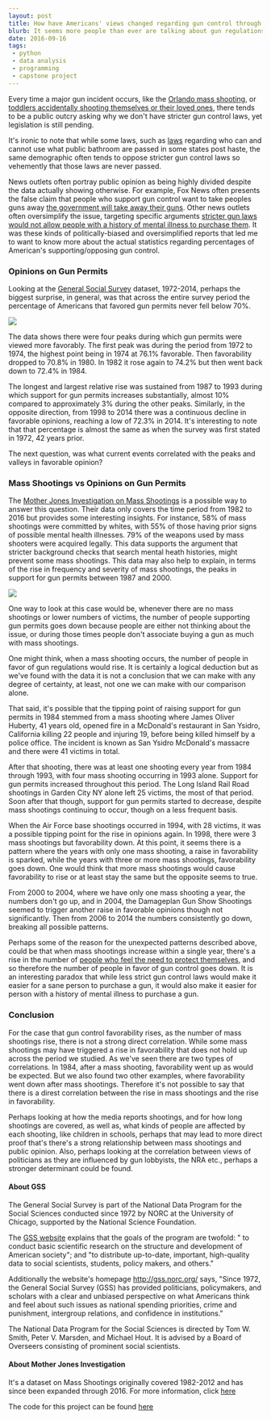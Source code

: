 ```yaml
---
layout: post
title: How have Americans' views changed regarding gun control through the years?
blurb: It seems more people than ever are talking about gun regulations; however, it's been more then a decade since congress has passed a new law on gun control.
date: 2016-09-16
tags:
 - python
 - data analysis
 - programming
 - capstone project
---
```



Every time a major gun incident occurs, like the [Orlando mass shooting](https://en.wikipedia.org/wiki/2016_Orlando_nightclub_shooting), or [toddlers accidentally shooting themselves or their loved ones](https://www.washingtonpost.com/news/wonk/wp/2016/05/01/toddlers-have-shot-at-least-23-people-this-year), there tends to be a public outcry asking why we don't have stricter gun control laws, yet legislation is still pending.

It's ironic to note that while some laws, such as [laws](http://www.patheos.com/blogs/formerlyfundie/the-disgusting-hypocrisy-of-the-anti-trans-bathroom-movement/) regarding who can and cannot use what public bathroom are passed in some states post haste, the same demographic often tends to oppose stricter gun control laws so vehemently that those laws are never passed.

News outlets often portray public opinion as being highly divided despite the data actually showing otherwise. For example, Fox News often presents the false claim that people who support gun control want to take peoples guns away [the government will take away their guns](http://www.foxnews.com/opinion/2016/06/06/four-ways-president-hillary-clinton-will-work-to-end-gun-ownership.html). Other news outlets often oversimplify the issue, targeting specific arguments [stricter gun laws would not allow people with a history of mental illness to purchase them](http://csgv.org/issues/guns-and-mental-health/). It was these kinds of politically-biased and oversimplified reports that led me to want to know more about the actual statistics regarding percentages of American's supporting/opposing gun control.


### Opinions on Gun Permits

Looking at the [General Social Survey](http://gss.norc.org/) dataset, 1972-2014, perhaps the biggest surprise, in general, was that across the entire survey period the percentage of Americans that favored gun permits never fell below 70%.

<div id="wrapper">
  <img class="img-responsive" src="{{ "/assets/img/gunlaw-opinion.svg" | prepend: site.baseurl }}">
</div>


The data shows there were four peaks during which gun permits were viewed more favorably. The first peak was during the period from 1972 to 1974, the highest point being in 1974 at 76.1% favorable. Then favorability dropped to 70.8% in 1980. In 1982 it rose again to 74.2% but then went back down to 72.4% in 1984.

The longest and largest relative rise was sustained from 1987 to 1993 during which support for gun permits increases substantially, almost 10% compared to approximately 3% during the other peaks. Similarly, in the opposite direction, from 1998 to 2014 there was a continuous decline in favorable opinions, reaching a low of 72.3% in 2014. It's interesting to note that that percentage is almost the same as when the survey was first stated in 1972, 42 years prior.

The next question, was what current events correlated with the peaks and valleys in favorable opinion?

### Mass Shootings vs Opinions on Gun Permits

The [Mother Jones Investigation on Mass Shootings](http://www.motherjones.com/politics/2012/07/mass-shootings-map) is a possible way to answer this question. Their data only covers the time period from 1982 to 2016 but provides some interesting insights. For instance, 58% of mass shootings were committed by whites, with 55% of those having prior signs of possible mental health illnesses. 79% of the weapons used by mass shooters were acquired legally. This data supports the argument that stricter background checks that search mental heath histories, might prevent some mass shootings. This data may also help to explain, in terms of the rise in frequency and severity of mass shootings, the peaks in support for gun permits between 1987 and 2000.

<div id="wrapper">
  <img class="img-responsive" src="{{ "/assets/img/mass_shootings-vs-gunlaws.svg" | prepend: site.baseurl }}">
</div>

One way to look at this case would be, whenever there are no mass shootings or lower numbers of victims, the number of people supporting gun permits goes down because people are either not thinking about the issue, or during those times people don't associate buying a gun as much with mass shootings.

One might think, when a mass shooting occurs, the number of people in favor of gun regulations would rise. It is certainly a logical deduction but as we've found with the data it is not a conclusion that we can make with any degree of certainty, at least, not one we can make with our comparison alone.

That said, it's possible that the tipping point of raising support for gun permits in 1984 stemmed from a mass shooting where James Oliver Huberty, 41 years old, opened fire in a McDonald's restaurant in San Ysidro, California killing 22 people and injuring 19, before being killed himself by a police office. The incident is known as San Ysidro McDonald's massacre and there were 41 victims in total.

After that shooting, there was at least one shooting every year from 1984 through 1993, with four mass shooting occurring in 1993 alone. Support for gun permits increased throughout this period. The Long Island Rail Road shootings in Garden City NY alone left 25 victims, the most of that period. Soon after that though, support for gun permits started to decrease, despite mass shootings continuing to occur, though on a less frequent basis.

When the Air Force base shootings occurred in 1994, with 28 victims, it was a possible tipping point for the rise in opinions again. In 1998, there were 3 mass shootings but favorability down. At this point, it seems there is a pattern where the years with only one mass shooting, a raise in favorability is sparked, while the years with three or more mass shootings, favorability goes down. One would think that more mass shootings would cause favorability to rise or at least stay the same but the opposite seems to true.

From 2000 to 2004, where we have only one mass shooting a year, the numbers don't go up, and in 2004, the Damageplan Gun Show Shootings seemed to trigger another raise in favorable opinions though not significantly. Then from 2006 to 2014 the numbers consistently go down, breaking all possible patterns.

Perhaps some of the reason for the unexpected patterns described above, could be that when mass shootings increase within a single year, there's a rise in the number of [people who feel the need to protect themselves](https://www.youtube.com/watch?v=n9xUCI3nJsQ), and so therefore the number of people in favor of gun control goes down. It is an interesting paradox that while less strict gun control laws would make it easier for a sane person to purchase a gun, it would also make it easier for person with a history of mental illness to purchase a gun.


### Conclusion

For the case that gun control favorability rises, as the number of mass shootings rise, there is not a strong direct correlation. While some mass shootings may have triggered a rise in favorability that does not hold up across the period we studied. As we've seen there are two types of correlations. In 1984, after a mass shooting, favorability went up as would be expected. But we also found two other examples, where favorability went down after mass shootings. Therefore it's not possible to say that there is a direst correlation between the rise in mass shootings and the rise in favorability.

Perhaps looking at how the media reports shootings, and for how long shootings are covered, as well as, what kinds of people are affected by each shooting, like children in schools, perhaps that may lead to more direct proof that's there's a strong relationship between mass shootings and public opinion. Also, perhaps looking at the correlation between views of politicians as they are influenced by gun lobbyists, the NRA etc., perhaps a stronger determinant could be found.

#### About GSS

The General Social Survey is part of the National Data Program for the Social Sciences conducted since 1972 by NORC at the University of Chicago, supported by the National Science Foundation.

The [GSS website](http://gss.norc.org/About-The-GSS) explains that the goals of the program are twofold: " to conduct basic scientific research on the structure and development of American society"; and "to distribute up-to-date, important, high-quality data to social scientists, students, policy makers, and others."

Additionally the website's homepage http://gss.norc.org/  says, "Since 1972, the General Social Survey (GSS) has provided politicians, policymakers, and scholars with a clear and unbiased perspective on what Americans think and feel about such issues as national spendi​ng priorities, crime and punishment, intergroup relations, and confidence in institutions."

The National Data Program for the Social Sciences is directed by Tom W. Smith, Peter V. Marsden, and Michael Hout. It is advised by a Board of Overseers consisting of prominent social scientists.

#### About Mother Jones Investigation

It's a dataset on Mass Shootings originally covered 1982-2012 and has since been expanded through 2016. For more information, click [here](http://www.motherjones.com/politics/2012/07/mass-shootings-map)


The code for this project can be found [here](https://github.com/bruno78/python-capstone-project.git)
